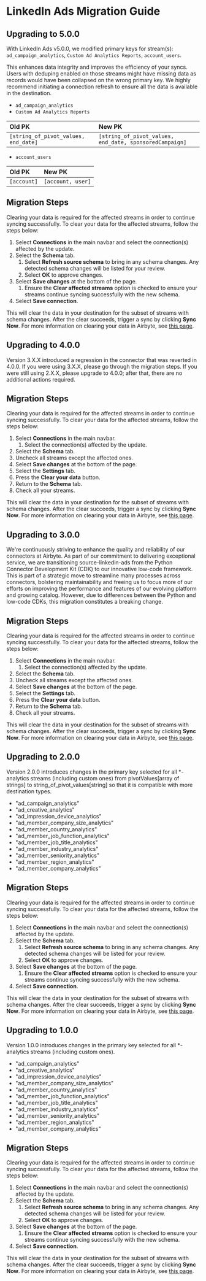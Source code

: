 # LinkedIn Ads Migration Guide

## Upgrading to 5.0.0

With LinkedIn Ads v5.0.0, we modified primary keys for stream(s): `ad_campaign_analytics`, `Custom Ad Analytics Reports`, `account_users`.

This enhances data integrity and improves the efficiency of your syncs. Users with deduping enabled on those streams might have missing data as records would have been collapsed on the wrong primary key. We highly recommend initiating a connection refresh to ensure all the data is available in the destination.

- `ad_campaign_analytics`
- `Custom Ad Analytics Reports`

| Old PK                               | New PK                                                  | 
|:-------------------------------------|:--------------------------------------------------------|
| `[string_of_pivot_values, end_date]` | `[string_of_pivot_values, end_date, sponsoredCampaign]` | 

- `account_users`

| Old PK      | New PK            | 
|:------------|:------------------|
| `[account]` | `[account, user]` | 

## Migration Steps

Clearing your data is required for the affected streams in order to continue syncing successfully. To clear your data 
for the affected streams, follow the steps below:

1. Select **Connections** in the main navbar and select the connection(s) affected by the update.
2. Select the **Schema** tab.
   1. Select **Refresh source schema** to bring in any schema changes. Any detected schema changes will be listed for your review.
   2. Select **OK** to approve changes.
3. Select **Save changes** at the bottom of the page.
   1. Ensure the **Clear affected streams** option is checked to ensure your streams continue syncing successfully with the new schema.
4. Select **Save connection**.

This will clear the data in your destination for the subset of streams with schema changes. After the clear succeeds, 
trigger a sync by clicking **Sync Now**. For more information on clearing your data in Airbyte, see [this page](/platform/operator-guides/clear).

## Upgrading to 4.0.0

Version 3.X.X introduced a regression in the connector that was reverted in 4.0.0. If you were using 3.X.X, please go through the migration steps. If you were still using 2.X.X, please upgrade to 4.0.0; after that, there are no additional actions required.

## Migration Steps

Clearing your data is required for the affected streams in order to continue syncing successfully. To clear your data 
for the affected streams, follow the steps below:

1. Select **Connections** in the main navbar.
   1. Select the connection(s) affected by the update.
2. Select the **Schema** tab.
3. Uncheck all streams except the affected ones.
4. Select **Save changes** at the bottom of the page.
5. Select the **Settings** tab.
6. Press the **Clear your data** button.
7. Return to the **Schema** tab.
8. Check all your streams.

This will clear the data in your destination for the subset of streams with schema changes. After the clear succeeds, 
trigger a sync by clicking **Sync Now**. For more information on clearing your data in Airbyte, 
see [this page](https://docs.airbyte.com/operator-guides/reset).

## Upgrading to 3.0.0

We're continuously striving to enhance the quality and reliability of our connectors at Airbyte. 
As part of our commitment to delivering exceptional service, we are transitioning source-linkedin-ads from 
the Python Connector Development Kit (CDK) to our innovative low-code framework. This is part of a strategic move 
to streamline many processes across connectors, bolstering maintainability and freeing us to focus more of our efforts 
on improving the performance and features of our evolving platform and growing catalog. However, due to differences 
between the Python and low-code CDKs, this migration constitutes a breaking change.

## Migration Steps

Clearing your data is required for the affected streams in order to continue syncing successfully. To clear your data 
for the affected streams, follow the steps below:

1. Select **Connections** in the main navbar.
   1. Select the connection(s) affected by the update.
2. Select the **Schema** tab.
3. Uncheck all streams except the affected ones.
4. Select **Save changes** at the bottom of the page.
5. Select the **Settings** tab.
6. Press the **Clear your data** button.
7. Return to the **Schema** tab.
8. Check all your streams.

This will clear the data in your destination for the subset of streams with schema changes. After the clear succeeds, 
trigger a sync by clicking **Sync Now**. For more information on clearing your data in Airbyte, 
see [this page](https://docs.airbyte.com/operator-guides/reset).

## Upgrading to 2.0.0

Version 2.0.0 introduces changes in the primary key selected for all \*-analytics streams (including custom ones) from 
pivotValues[array of strings] to string_of_pivot_values[string] so that it is compatible with more destination types.

- "ad_campaign_analytics"
- "ad_creative_analytics"
- "ad_impression_device_analytics"
- "ad_member_company_size_analytics"
- "ad_member_country_analytics"
- "ad_member_job_function_analytics"
- "ad_member_job_title_analytics"
- "ad_member_industry_analytics"
- "ad_member_seniority_analytics"
- "ad_member_region_analytics"
- "ad_member_company_analytics"

## Migration Steps

Clearing your data is required for the affected streams in order to continue syncing successfully. To clear your data 
for the affected streams, follow the steps below:

1. Select **Connections** in the main navbar and select the connection(s) affected by the update.
2. Select the **Schema** tab.
   1. Select **Refresh source schema** to bring in any schema changes. Any detected schema changes will be listed for your review.
   2. Select **OK** to approve changes.
3. Select **Save changes** at the bottom of the page.
   1. Ensure the **Clear affected streams** option is checked to ensure your streams continue syncing successfully with the new schema.
4. Select **Save connection**.

This will clear the data in your destination for the subset of streams with schema changes. After the clear succeeds, 
trigger a sync by clicking **Sync Now**. For more information on clearing your data in Airbyte, see [this page](/platform/operator-guides/clear).

## Upgrading to 1.0.0

Version 1.0.0 introduces changes in the primary key selected for all \*-analytics streams (including custom ones).

- "ad_campaign_analytics"
- "ad_creative_analytics"
- "ad_impression_device_analytics"
- "ad_member_company_size_analytics"
- "ad_member_country_analytics"
- "ad_member_job_function_analytics"
- "ad_member_job_title_analytics"
- "ad_member_industry_analytics"
- "ad_member_seniority_analytics"
- "ad_member_region_analytics"
- "ad_member_company_analytics"

## Migration Steps

Clearing your data is required for the affected streams in order to continue syncing successfully. To clear your data 
for the affected streams, follow the steps below:

1. Select **Connections** in the main navbar and select the connection(s) affected by the update.
2. Select the **Schema** tab.
   1. Select **Refresh source schema** to bring in any schema changes. Any detected schema changes will be listed for your review.
   2. Select **OK** to approve changes.
3. Select **Save changes** at the bottom of the page.
   1. Ensure the **Clear affected streams** option is checked to ensure your streams continue syncing successfully with the new schema.
4. Select **Save connection**.

This will clear the data in your destination for the subset of streams with schema changes. After the clear succeeds, 
trigger a sync by clicking **Sync Now**. For more information on clearing your data in Airbyte, see [this page](/platform/operator-guides/clear).
